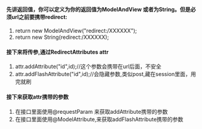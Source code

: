 #### 先讲返回值，你可以定义为你的返回值为ModelAndView 或者为String。但是必须url之前要携带redirect:
1. return new ModelAndView("redirect:/XXXXXX");
2. return new String(redirect:/XXXXXX);

#### 接下来将传参,通过RedirectAttributes attr
1. attr.addAttribute("id",id);//这个参数会携带在url后面，不安全
2. attr.addFlashAttribute("id",id);//会隐藏参数,类似post,藏在session里面，用完就刷

#### 接下来获取attr携带的参数
1. 在接口里面使用@requestParam 来获取addAttribute携带的参数
2. 在接口里面使用@ModelAttribute,来获取addFlashAttribute携带的参数